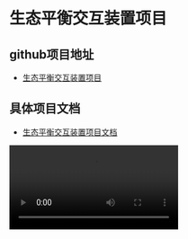# 生态平衡交互装置项目

## github项目地址
 - [生态平衡交互装置项目](https://github.com/AlienHO/BalanceInstallation)

## 具体项目文档
- [生态平衡交互装置项目文档](https://alienho.github.io/BalanceInstallation/default-topic.html)

<video src="01.mp4" preview-src="0-1.jpg"/>

- 本项目是一个生态平衡主题的交互装置，设计理念基于人类行为与自然平衡的共振。
- 装置通过三自由度球体定位系统，创造不稳定平衡状态，参与者通过重心交互体现人与自然的协调。
- 装置的目的是传达自然破坏与修复不对等的权重关系，强调恢复平衡比破坏更难。
- 装置运用Leap Motion手势控制，参与者可以干预平衡板的偏转。成功导向球体至平衡板中心时，装置记录并输出参与者的轨迹作为纪念。
- 技术上，装置使用自平衡盘、电机、舵机和基于PID的控制系统，结合视觉追踪技术精确控制小球运动轨迹。此项目通过互动体验强调生态平衡的重要性和脆弱性。

## 装置实拍

![](DSC08682.jpeg)

![](DSC09009.jpeg)

![](DSC08949.jpeg)

![](DSC08951.jpeg)

![](DSC08973.jpeg)

## 交互流程图

![](image.png)

## 组员分工与时间表


![](A.png)



[Gantt chart 甘特图](https://giant-handspring-6db.notion.site/Gantt-chart-062f8b56c829461faba62e609ba37662?pvs=4)


![ProjectSchedule](ProjectSchedule.png)


![TasksSchedule](TasksSchedule.png)


## 材料清单

![](MaterialList.png)